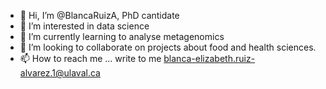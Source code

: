 - 👋 Hi, I’m @BlancaRuizA, PhD cantidate
- 👀 I’m interested in data science 
- 🌱 I’m currently learning to analyse metagenomics 
- 💞️ I’m looking to collaborate on projects about food and health sciences. 
- 📫 How to reach me ... write to me blanca-elizabeth.ruiz-alvarez.1@ulaval.ca

<!---
BlancaRuizA/BlancaRuizA is a ✨ special ✨ repository because its `README.md` (this file) appears on your GitHub profile.
You can click the Preview link to take a look at your changes.
--->
